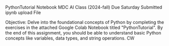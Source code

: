 PythonTutorial Notebook  MDC AI Class (2024-fall)
Due Saturday Submitted ipynb  upload File

Objective:
Delve into the foundational concepts of Python by completing the exercises in the attached Google Colab Notebook titled "PythonTutorial". 
By the end of this assignment, you should be able to understand basic Python concepts like variables, data types, and string operations.
CW
